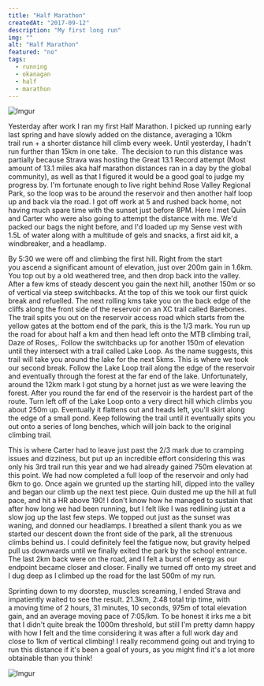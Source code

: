 ```yaml
---
title: "Half Marathon"
createdAt: "2017-09-12"
description: "My first long run"
img: ""
alt: "Half Marathon"
featured: "no"
tags:
  - running
  - okanagan
  - half
  - marathon
---
```


![Imgur](https://i.imgur.com/8AGxLRhh.jpg)

Yesterday after work I ran my first Half Marathon. I picked up running early last spring and have slowly added on the distance, averaging a 10km trail run + a shorter distance hill climb every week. Until yesterday, I hadn't run further than 15km in one take.  The decision to run this distance was partially because Strava was hosting the Great 13.1 Record attempt (Most amount of 13.1 miles aka half marathon distances ran in a day by the global community), as well as that I figured it would be a good goal to judge my progress by. I'm fortunate enough to live right behind Rose Valley Regional Park, so the loop was to be around the reservoir and then another half loop up and back via the road. I got off work at 5 and rushed back home, not having much spare time with the sunset just before 8PM. Here I met Quin and Carter who were also going to attempt the distance with me. We'd packed our bags the night before, and I'd loaded up my Sense vest with 1.5L of water along with a multitude of gels and snacks, a first aid kit, a windbreaker, and a headlamp.

By 5:30 we were off and climbing the first hill. Right from the start you ascend a significant amount of elevation, just over 200m gain in 1.6km. You top out by a old weathered tree, and then drop back into the valley. After a few kms of steady descent you gain the next hill, another 150m or so of vertical via steep switchbacks. At the top of this we took our first quick break and refuelled. The next rolling kms take you on the back edge of the cliffs along the front side of the reservoir on an XC trail called Barebones. The trail spits you out on the reservoir access road which starts from the yellow gates at the bottom end of the park, this is the 1/3 mark. You run up the road for about half a km and then head left onto the MTB climbing trail, Daze of Roses,. Follow the switchbacks up for another 150m of elevation until they intersect with a trail called Lake Loop. As the name suggests, this trail will take you around the lake for the next 5kms. This is where we took our second break. Follow the Lake Loop trail along the edge of the reservoir and eventually through the forest at the far end of the lake. Unfortunately, around the 12km mark I got stung by a hornet just as we were leaving the forest. After you round the far end of the reservoir is the hardest part of the route. Turn left off of the Lake Loop onto a very direct hill which climbs you about 250m up. Eventually it flattens out and heads left, you'll skirt along the edge of a small pond. Keep following the trail until it eventually spits you out onto a series of long benches, which will join back to the original climbing trail.

This is where Carter had to leave just past the 2/3 mark due to cramping issues and dizziness, but put up an incredible effort considering this was only his 3rd trail run this year and we had already gained 750m elevation at this point. We had now completed a full loop of the reservoir and only had 6km to go. Once again we grunted up the starting hill, dipped into the valley and began our climb up the next test piece. Quin dusted me up the hill at full pace, and hit a HR above 190! I don't know how he managed to sustain that after how long we had been running, but I felt like I was redlining just at a slow jog up the last few steps. We topped out just as the sunset was waning, and donned our headlamps. I breathed a silent thank you as we started our descent down the front side of the park, all the strenuous climbs behind us. I could definitely feel the fatigue now, but gravity helped pull us downwards until we finally exited the park by the school entrance. The last 2km back were on the road, and I felt a burst of energy as our endpoint became closer and closer. Finally we turned off onto my street and I dug deep as I climbed up the road for the last 500m of my run.

Sprinting down to my doorstep, muscles screaming, I ended Strava and impatiently waited to see the result. 21.3km, 2:48 total trip time, with a moving time of 2 hours, 31 minutes, 10 seconds, 975m of total elevation gain, and an average moving pace of 7:05/km. To be honest it irks me a bit that I didn't quite break the 1000m threshold, but still I'm pretty damn happy with how I felt and the time considering it was after a full work day and close to 1km of vertical climbing! I really recommend going out and trying to run this distance if it's been a goal of yours, as you might find it's a lot more obtainable than you think!

![Imgur](https://i.imgur.com/lI7Ogdeh.jpg)